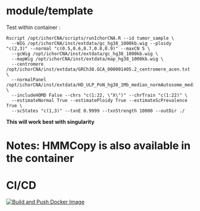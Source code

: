 
# module/template

Test within container :

```
Rscript /opt/ichorCNA/scripts/runIchorCNA.R --id tumor_sample \
  --WIG /opt/ichorCNA/inst/extdata/gc_hg38_1000kb.wig --ploidy "c(2,3)" --normal "c(0.5,0.6,0.7,0.8,0.9)" --maxCN 5 \
  --gcWig /opt/ichorCNA/inst/extdata/gc_hg38_1000kb.wig \
  --mapWig /opt/ichorCNA/inst/extdata/map_hg38_1000kb.wig \
  --centromere /opt/ichorCNA/inst/extdata/GRCh38.GCA_000001405.2_centromere_acen.txt \
  --normalPanel /opt/ichorCNA/inst/extdata/HD_ULP_PoN_hg38_1Mb_median_normAutosome_median.rds \
  --includeHOMD False --chrs "c(1:22, \"X\")" --chrTrain "c(1:22)" \
  --estimateNormal True --estimatePloidy True --estimateScPrevalence True \
  --scStates "c(1,3)" --txnE 0.9999 --txnStrength 10000 --outDir ./
```

**This will work best with singularity**

# Notes: HMMCopy is also available in the container

# CI/CD

[![Build and Push Docker Image](https://github.com/bwbioinfo/modules/actions/workflows/build-and-push.yml/badge.svg?query=branch%3Atemplate)](https://github.com/bwbioinfo/modules/actions/workflows/build-and-push.yml?query=branch%3Atemplate)